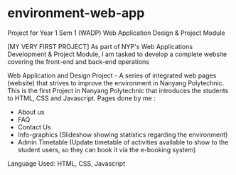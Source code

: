 # environment-web-app
Project for Year 1 Sem 1 (WADP) Web Application Design &amp; Project Module

[MY VERY FIRST PROJECT]
As part of NYP's Web Applications Development & Project Module, I am tasked to develop a complete website covering the front-end and back-end operations

Web Application and Design Project - A series of integrated web pages (website) that strives to improve the environment in Nanyang Polytechnic. This is the first Project in Nanyang Polytechnic that introduces the students to HTML, CSS and Javascript.
Pages done by me :
- About us
- FAQ
- Contact Us
- Info-graphics (Slideshow showing statistics regarding the environment)
- Admin Timetable (Update timetable of activities available to show to the student users, so they can book it via the e-booking system)

Language Used: HTML, CSS, Javascript
